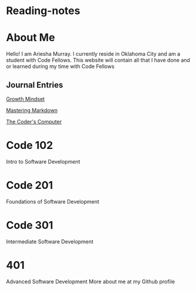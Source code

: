 # Reading-notes
# About Me
Hello! I am Ariesha Murray. I currently reside in Oklahoma City and am a student with Code Fellows. This website will contain all that I have done and or learned during my time with Code Fellows

## Journal Entries

[Growth Mindset](https://github.com/ArieshaM/reading-notes/commit/d40a5792c8cbece361a6a380d79db74e57acc37b#commitcomment-134886333)

[Mastering Markdown](https://github.com/ArieshaM/reading-notes/commit/67749fd16dc5819e2de8d06a07ae07b763fa9e45#r135535787)

[The Coder's Computer](https://github.com/ArieshaM/reading-notes/blob/main/the%20coders%20computer.md)

# Code  102
Intro to Software Development
# Code 201
Foundations of Software Development
# Code 301
Intermediate Software Development
# 401
Advanced Software Development
More about me at my Github profile
 
